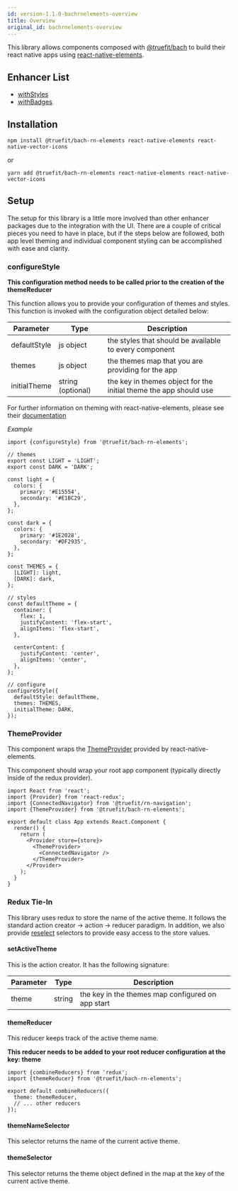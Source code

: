 ```yaml
---
id: version-1.1.0-bachrnelements-overview
title: Overview
original_id: bachrnelements-overview
---
```


This library allows components composed with [@truefit/bach](https://github.com/truefit/bach) to build their react native apps using [react-native-elements](https://react-native-training.github.io/react-native-elements/).

## Enhancer List

- [withStyles](/docs/bachrnelements-withstyles)
- [withBadges](/docs/bachrnelements-withbadges)

## Installation

```
npm install @truefit/bach-rn-elements react-native-elements react-native-vector-icons
```

or

```
yarn add @truefit/bach-rn-elements react-native-elements react-native-vector-icons
```

## Setup

The setup for this library is a little more involved than other enhancer packages due to the integration with the UI. There are a couple of critical pieces you need to have in place, but if the steps below are followed, both app level theming and individual component styling can be accomplished with ease and clarity.

### configureStyle

**This configuration method needs to be called prior to the creation of the themeReducer**

This function allows you to provide your configuration of themes and styles. This function is invoked with the configuration object detailed below:

| Parameter    | Type              | Description                                                       |
| ------------ | ----------------- | ----------------------------------------------------------------- |
| defaultStyle | js object         | the styles that should be available to every component            |
| themes       | js object         | the themes map that you are providing for the app                 |
| initialTheme | string (optional) | the key in themes object for the initial theme the app should use |

For further information on theming with react-native-elements, please see their [documentation](https://react-native-training.github.io/react-native-elements/docs/customization.html)

_Example_

```
import {configureStyle} from '@truefit/bach-rn-elements';

// themes
export const LIGHT = 'LIGHT';
export const DARK = 'DARK';

const light = {
  colors: {
    primary: '#E15554',
    secondary: '#E1BC29',
  },
};

const dark = {
  colors: {
    primary: '#1E2028',
    secondary: '#DF2935',
  },
};

const THEMES = {
  [LIGHT]: light,
  [DARK]: dark,
};

// styles
const defaultTheme = {
  container: {
    flex: 1,
    justifyContent: 'flex-start',
    alignItems: 'flex-start',
  },

  centerContent: {
    justifyContent: 'center',
    alignItems: 'center',
  },
};

// configure
configureStyle({
  defaultStyle: defaultTheme,
  themes: THEMES,
  initialTheme: DARK,
});
```

### ThemeProvider

This component wraps the [ThemeProvider](https://react-native-training.github.io/react-native-elements/docs/customization.html#using-themeprovider) provided by react-native-elements.

This component should wrap your root app component (typically directly inside of the redux provider).

```
import React from 'react';
import {Provider} from 'react-redux';
import {ConnectedNavigator} from '@truefit/rn-navigation';
import {ThemeProvider} from '@truefit/bach-rn-elements';

export default class App extends React.Component {
  render() {
    return (
      <Provider store={store}>
        <ThemeProvider>
          <ConnectedNavigator />
        </ThemeProvider>
      </Provider>
    );
  }
}
```

### Redux Tie-In

This library uses redux to store the name of the active theme. It follows the standard action creator -> action -> reducer paradigm. In addition, we also provide [reselect](https://github.com/reduxjs/reselect) selectors to provide easy access to the store values.

#### setActiveTheme

This is the action creator. It has the following signature:

| Parameter | Type   | Description                                       |
| --------- | ------ | ------------------------------------------------- |
| theme     | string | the key in the themes map configured on app start |

#### themeReducer

This reducer keeps track of the active theme name.

**This reducer needs to be added to your root reducer configuration at the key: theme**

```
import {combineReducers} from 'redux';
import {themeReducer} from '@truefit/bach-rn-elements';

export default combineReducers({
  theme: themeReducer,
  // ... other reducers
});
```

#### themeNameSelector

This selector returns the name of the current active theme.

#### themeSelector

This selector returns the theme object defined in the map at the key of the current active theme.